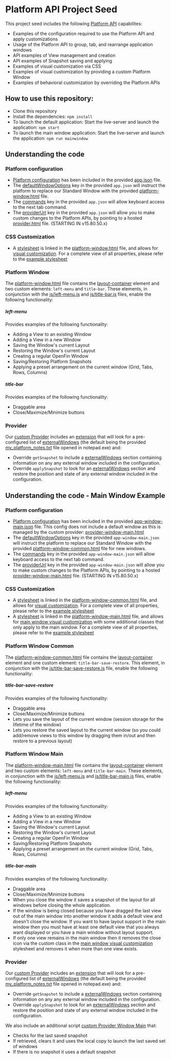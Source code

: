 # Platform API Project Seed

This project seed includes the following [Platform API](https://openfin.co/platform-api) capabilites:

* Examples of the configuration required to use the Platform API and apply customizations
* Usage of the Platform API to group, tab, and rearrange application windows
* API examples of View management and creation
* API examples of Snapshot saving and applying
* Examples of visual customization via CSS
* Examples of visual customization by providing a custom Platform Window
* Examples of behavioral customization by overriding the Platform APIs


## How to use this repository:

* Clone this repository
* Install the dependencies: `npm install`
* To launch the default application: Start the live-server and launch the application: `npm start`
* To launch the main window application: Start the live-server and launch the application: `npm run mainwindow`

## Understanding the code

### Platform configuration
* [Platform configuration](https://developers.openfin.co/docs/platform-api#section-1-launching-a-platform) has been included in the provided [app.json](app.json) file.
* The [defaultWindowOptions](https://developers.openfin.co/docs/platform-api#section-standard-window-customization) key in the provided `app.json` will instruct the platform to replace our Standard Window with the provided [platform-window.html](platform-window.html) file.
* The [commands](https://developers.openfin.co/docs/platform-api#section-5-3-using-keyboard-commands) key in the provided `app.json` will allow keyboard access to the next tab command.
* The [providerUrl]() key in the provided `app.json` will allow you to make custom changes to the Platform APIs, by pointing to a hosted [provider.html](provider.html) file. (STARTING IN v15.80.50.x)

### CSS Customization
* A [stylesheet](https://developers.openfin.co/docs/platform-api#section-standard-window-customization) is linked in the [platform-window.html](platform-window.html) file, and allows for [visual customization](styles/frame-styles.css). For a complete view of all properties, please refer to the [example stylesheet](https://github.com/openfin/layouts-v2-style-examples)

### Platform Window
The [platform-window.html](platform-window.html) file contains the [layout-container](https://developers.openfin.co/docs/platform-api#section-5-2-complete-window-customization) element and two custom elements: `left-menu` and `title-bar`. These elements, in conjunction with the [js/left-menu.js](js/left-menu.js) and [js/title-bar.js](js/title-bar.js) files, enable the following functionality:

##### left-menu
Provides examples of the following functionality:
* Adding a View to an existing Window
* Adding a View in a new Window
* Saving the Window's current Layout
* Restoring the Window's current Layout
* Creating a regular OpenFin Window
* Saving/Restoring Platform Snapshots
* Applying a preset arrangement on the current window (Grid, Tabs, Rows, Columns)

##### title-bar
Provides examples of the following functionality:
* Draggable area
* Close/Maximize/Minimize buttons

### Provider
Our [custom Provider](js/platform-provider.js) includes an [extension](js/external-window-snapshot.js) that will look for a pre-configured list of [externalWindows](https://cdn.openfin.co/docs/javascript/15.80.49.21/ExternalWindow.html) (the default being the provided [my_platform_notes.txt](my_platform_notes.txt) file opened in notepad.exe) and:

* Override `getSnapshot` to include a [externalWindows](https://cdn.openfin.co/docs/javascript/15.80.49.21/ExternalWindow.html) section containing information on any any external window included in the configuration.
* Override `applySnapshot` to look for an [externalWindows](https://cdn.openfin.co/docs/javascript/15.80.49.21/ExternalWindow.html) section and restore the position and state of any external window included in the configuration.

## Understanding the code - Main Window Example

### Platform configuration
* [Platform configuration](https://developers.openfin.co/docs/platform-api#section-1-launching-a-platform) has been included in the provided [app-window-main.json](app-window-main.json) file. This config does not include a default window as this is managed by the custom provider: [provider-window-main.html](provider-window-main.html)
* The [defaultWindowOptions](https://developers.openfin.co/docs/platform-api#section-standard-window-customization) key in the provided `app-window-main.json` will instruct the platform to replace our Standard Window with the provided [platform-window-common.html](platform-window-common.html) file for new windows.
* The [commands](https://developers.openfin.co/docs/platform-api#section-5-3-using-keyboard-commands) key in the provided `app-window-main.json` will allow keyboard access to the next tab command.
* The [providerUrl]() key in the provided `app-window-main.json` will allow you to make custom changes to the Platform APIs, by pointing to a hosted [provider-window-main.html](provider-window-main.html) file. (STARTING IN v15.80.50.x)

### CSS Customization
* A [stylesheet](https://developers.openfin.co/docs/platform-api#section-standard-window-customization) is linked in the [platform-window-common.html](platform-window-common.html) file, and allows for [visual customization](styles/frame-styles.css). For a complete view of all properties, please refer to the [example stylesheet](https://github.com/openfin/layouts-v2-style-examples)
* A [stylesheet](https://developers.openfin.co/docs/platform-api#section-standard-window-customization) is linked in the [platform-window-main.html](platform-window-main.html) file, and allows for [main window visual customization](styles/frame-styles-window-main.css) with some additional classes that only apply to the main window. For a complete view of all properties, please refer to the [example stylesheet](https://github.com/openfin/layouts-v2-style-examples)

### Platform Window Common
The [platform-window-common.html](platform-window-common.html) file contains the [layout-container](https://developers.openfin.co/docs/platform-api#section-5-2-complete-window-customization) element and one custom element: `title-bar-save-restore`. This element, in conjunction with the [js/title-bar-save-restore.js](js/title-bar-save-restore.js) file, enable the following functionality:

##### title-bar-save-restore
Provides examples of the following functionality:
* Draggable area
* Close/Maximize/Minimize buttons
* Lets you save the layout of the current window (session storage for the lifetime of the window)
* Lets you restore the saved layout to the current window (so you could add/remove views to this window by dragging them in/out and then restore to a previous layout)

### Platform Window Main
The [platform-window-main.html](platform-window-main.html) file contains the [layout-container](https://developers.openfin.co/docs/platform-api#section-5-2-complete-window-customization) element and two custom elements: `left-menu` and `title-bar-main`. These elements, in conjunction with the [js/left-menu.js](js/left-menu.js) and [js/title-bar-main.js](js/title-bar-main.js) files, enable the following functionality:

##### left-menu
Provides examples of the following functionality:
* Adding a View to an existing Window
* Adding a View in a new Window
* Saving the Window's current Layout
* Restoring the Window's current Layout
* Creating a regular OpenFin Window
* Saving/Restoring Platform Snapshots
* Applying a preset arrangement on the current window (Grid, Tabs, Rows, Columns)

##### title-bar-main
Provides examples of the following functionality:
* Draggable area
* Close/Maximize/Minimize buttons
* When you close the window it saves a snapshot of the layout for all windows before closing the whole application.
* If the window is being closed because you have dragged the last view out of the main window into another window it adds a default view and doesn't close the window. If you want to have layout support in the main window then you must have at least one default view that you always want displayed or you have a main window without layout support.
* If only one view remains in the main window then it removes the close icon via the custom class in the [main window visual customization](styles/frame-styles-window-main.css) stylesheet and removes it when more than one view exists.


### Provider
Our [custom Provider](js/platform-provider.js) includes an [extension](js/external-window-snapshot.js) that will look for a pre-configured list of [externalWindows](https://cdn.openfin.co/docs/javascript/15.80.49.21/ExternalWindow.html) (the default being the provided [my_platform_notes.txt](my_platform_notes.txt) file opened in notepad.exe) and:

* Override `getSnapshot` to include a [externalWindows](https://cdn.openfin.co/docs/javascript/15.80.49.21/ExternalWindow.html) section containing information on any any external window included in the configuration.
* Override `applySnapshot` to look for an [externalWindows](https://cdn.openfin.co/docs/javascript/15.80.49.21/ExternalWindow.html) section and restore the position and state of any external window included in the configuration.

We also include an additional script [custom Provider Window Main](js/platform-provider-window-main.js) that:

* Checks for the last saved snapshot
* If retrieved, clears it and uses the local copy to launch the last saved set of windows
* If there is no snapshot it uses a default snapshot

